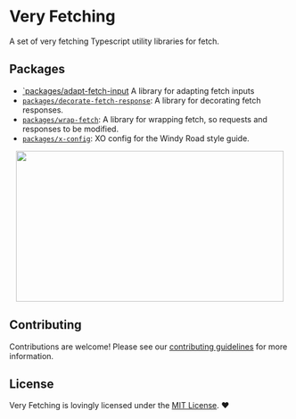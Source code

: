 # Very Fetching

A set of very fetching Typescript utility libraries for fetch.

## Packages

- [`packages/adapt-fetch-input](./packages/adapt-fetch-inputs/README.md) A library for adapting fetch inputs
- [`packages/decorate-fetch-response`](./packages/decorate-fetch-response/README.md): A library for decorating fetch responses.
- [`packages/wrap-fetch`](./packages/wrap-fetch/README.md): A library for wrapping fetch, so requests and responses to be modified.
- [`packages/x-config`](./packages/wrap-fetch/README.md): XO config for the Windy Road style guide.

<p align="center">
  <img width="480" height="270" src="https://media0.giphy.com/media/xlYKItjhiDsY/giphy.webp?cid=dda24d50bdf2tch82tmqm5a3qrgbl9e0yo4q4gf1qvc6gjvj&amp;ep=v1_gifs_gifId&amp;rid=giphy.webp&amp;ct=g">
</p>

## Contributing

Contributions are welcome! Please see our [contributing guidelines](CONTRIBUTING.md) for more information.

## License

Very Fetching is lovingly licensed under the [MIT License](LICENSE). ❤️
